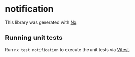 # notification

This library was generated with [Nx](https://nx.dev).

## Running unit tests

Run `nx test notification` to execute the unit tests via [Vitest](https://vitest.dev/).
